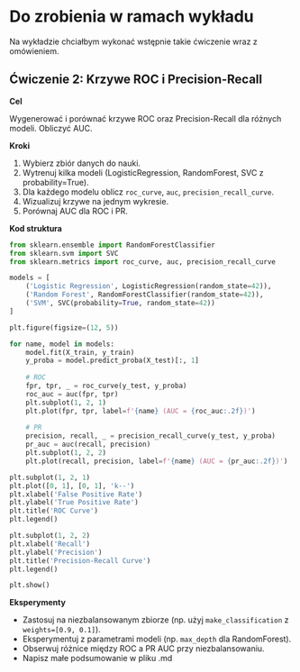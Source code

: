 # Do zrobienia w ramach wykładu

Na wykładzie chciałbym wykonać wstępnie takie ćwiczenie wraz z omówieniem.

## Ćwiczenie 2: Krzywe ROC i Precision-Recall

**Cel**

Wygenerować i porównać krzywe ROC oraz Precision-Recall dla różnych modeli. Obliczyć AUC.

**Kroki**

1. Wybierz zbiór danych do nauki.
2. Wytrenuj kilka modeli (LogisticRegression, RandomForest, SVC z probability=True).
3. Dla każdego modelu oblicz `roc_curve`, `auc`, `precision_recall_curve`.
4. Wizualizuj krzywe na jednym wykresie.
5. Porównaj AUC dla ROC i PR.

**Kod struktura**

```python
from sklearn.ensemble import RandomForestClassifier
from sklearn.svm import SVC
from sklearn.metrics import roc_curve, auc, precision_recall_curve

models = [
    ('Logistic Regression', LogisticRegression(random_state=42)),
    ('Random Forest', RandomForestClassifier(random_state=42)),
    ('SVM', SVC(probability=True, random_state=42))
]

plt.figure(figsize=(12, 5))

for name, model in models:
    model.fit(X_train, y_train)
    y_proba = model.predict_proba(X_test)[:, 1]
    
    # ROC
    fpr, tpr, _ = roc_curve(y_test, y_proba)
    roc_auc = auc(fpr, tpr)
    plt.subplot(1, 2, 1)
    plt.plot(fpr, tpr, label=f'{name} (AUC = {roc_auc:.2f})')
    
    # PR
    precision, recall, _ = precision_recall_curve(y_test, y_proba)
    pr_auc = auc(recall, precision)
    plt.subplot(1, 2, 2)
    plt.plot(recall, precision, label=f'{name} (AUC = {pr_auc:.2f})')

plt.subplot(1, 2, 1)
plt.plot([0, 1], [0, 1], 'k--')
plt.xlabel('False Positive Rate')
plt.ylabel('True Positive Rate')
plt.title('ROC Curve')
plt.legend()

plt.subplot(1, 2, 2)
plt.xlabel('Recall')
plt.ylabel('Precision')
plt.title('Precision-Recall Curve')
plt.legend()

plt.show()
```

**Eksperymenty**

- Zastosuj na niezbalansowanym zbiorze (np. użyj `make_classification` z `weights=[0.9, 0.1]`).
- Eksperymentuj z parametrami modeli (np. `max_depth` dla RandomForest).
- Obserwuj różnice między ROC a PR AUC przy niezbalansowaniu.
- Napisz małe podsumowanie w pliku .md
